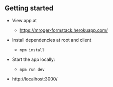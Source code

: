 ## Getting started

- View app at
  - https://mroger-formstack.herokuapp.com/

- Install dependencies at root and client
  - `npm install`
 - Start the app locally:
   - `npm run dev`
  - http://localhost:3000/
